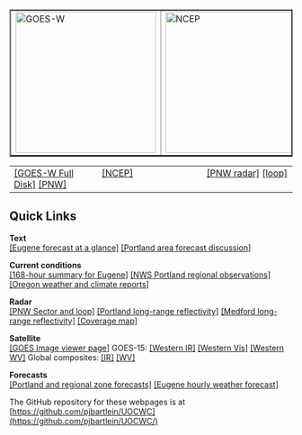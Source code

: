 <table style="text-align: left; width: 100% height: 240px" border="2" cellpadding="0" cellspacing="1">
	<tbody>
		<tr>
			<td style="vertical-align: top; width: 31%;">
				<img src="https://cdn.star.nesdis.noaa.gov/GOES17/ABI/GIFS/GOES17-PNW-GEOCOLOR-600x600.gif" 					alt="GOES-W" width="250" height="250"> <br>
			</td>
			<td style="vertical-align: top; width: 37%;">
				<img src="http://www.emc.ncep.noaa.gov/mmb/mmbpll/opsnam/nam.na.30000.png" alt="NCEP"
					width="300" height="250"> <br>
			</td>
			<td style="vertical-align: top; width: 32%;">
				<img src="https://radar.weather.gov/Conus/RadarImg/pacnorthwest.gif" alt="UO"
					width="260" height="250"> <br> 
			</td>
		</tr>
	</tbody>
</table>

<table style="text-align: left; width: 100%;" border="0" cellpadding="0" cellspacing="1">
	<tbody>
		<tr>
			<td style="vertical-align: top; width: 31%;">
				<a href="https://www.star.nesdis.noaa.gov/GOES/fulldisk_band.php?sat=G17&band=GEOCOLOR&length=12">[GOES-W Full Disk]</a>
		        <a href="https://www.star.nesdis.noaa.gov/GOES/sector_band.php?sat=G17&sector=pnw&band=GEOCOLOR&length=12">[PNW]</a>			</td>
			<td style="vertical-align: top; width: 37%;">
				<a href="https://www.emc.ncep.noaa.gov/mmb/mmbpll/opsnam/">[NCEP]</a> 
			</td>
			<td style="vertical-align: top; width: 32%;">
				<a href="http://radar.weather.gov/Conus/pacnorthwest_lite.php">[PNW radar]</a>
				<a href="https://radar.weather.gov/Conus/pacnorthwest_lite_loop.php">[loop]</a>
			</td>
		</tr>
	</tbody>
</table>

## Quick Links ##
 
**Text**  
[[Eugene forecast at a glance]](http://forecast.weather.gov/MapClick.php?lon=-123.09952036132812&lat=44.14161867128607#.V0Mx9eSBkfg) 
[[Portland area forecast discussion]](http://www.wrh.noaa.gov/total_forecast/getprod.php?prod=XXXAFDPQR&wfo=PQR)

**Current conditions**  
[[168-hour summary for Eugene]](http://www.wrh.noaa.gov/mesowest/getobext.php?wfo=pqr&sid=KEUG&num=168&raw=0&dbn=m)
[[NWS Portland regional observations]](http://www.wrh.noaa.gov/pqr/observations.php)
[[Oregon weather and climate reports]](https://w2.weather.gov/climate/index.php?wfo=pqr)

**Radar**  
[[PNW Sector and loop]](http://radar.weather.gov/Conus/pacnorthwest_lite.php)
[[Portland long-range reflectivity]](https://radar.weather.gov/radar_lite.php?rid=rtx&product=N0Z&loop=yes)
[[Medford long-range reflectivity]](https://radar.weather.gov/radar_lite.php?rid=max&product=N0Z&loop=yes)
[[Coverage map]](https://www.roc.noaa.gov/wsr88d/Images/USACoverageBoB10kFt.png)

**Satellite**  
[[GOES Image viewer page]](https://www.star.nesdis.noaa.gov/GOES/index.php)
GOES-15:  [[Western IR]](http://www.goes.noaa.gov/GSSLOOPS/wcir.html)
[[Western Vis]](http://www.goes.noaa.gov/GSSLOOPS/wcvs.html)
[[Western WV]](http://www.goes.noaa.gov/GSSLOOPS/wcwv.html)
Global composites:  [[IR]](https://www.ssec.wisc.edu/data/comp/latest_moll.gif)
[[WV]](https://www.ssec.wisc.edu/data/comp/wv/LATEST_WV.gif)

**Forecasts**  
[[Portland and regional zone forecasts]](https://www.wrh.noaa.gov/pqr/forecasts.php)
[[Eugene hourly weather forecast]](html/eugwx/all3.html)



The GitHub repository for these webpages is at [https://github.com/pjbartlein/UOCWC](https://github.com/pjbartlein/UOCWC/)  

